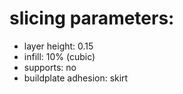 # slicing parameters:

- layer height: 0.15
- infill: 10% (cubic)
- supports: no
- buildplate adhesion: skirt
